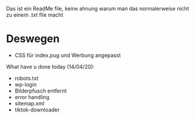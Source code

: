 Das ist ein ReadMe file, keine ahnung warum man das normalerweise nicht zu einem .txt file macht
# Deswegen

- CSS für index.pug und Werbung angepasst



What have u done today (14/04/20):
- robots.txt
- wp-login
- Bilderpfusch entfernt
- error handling
- sitemap.xml
- tiktok-downloader
